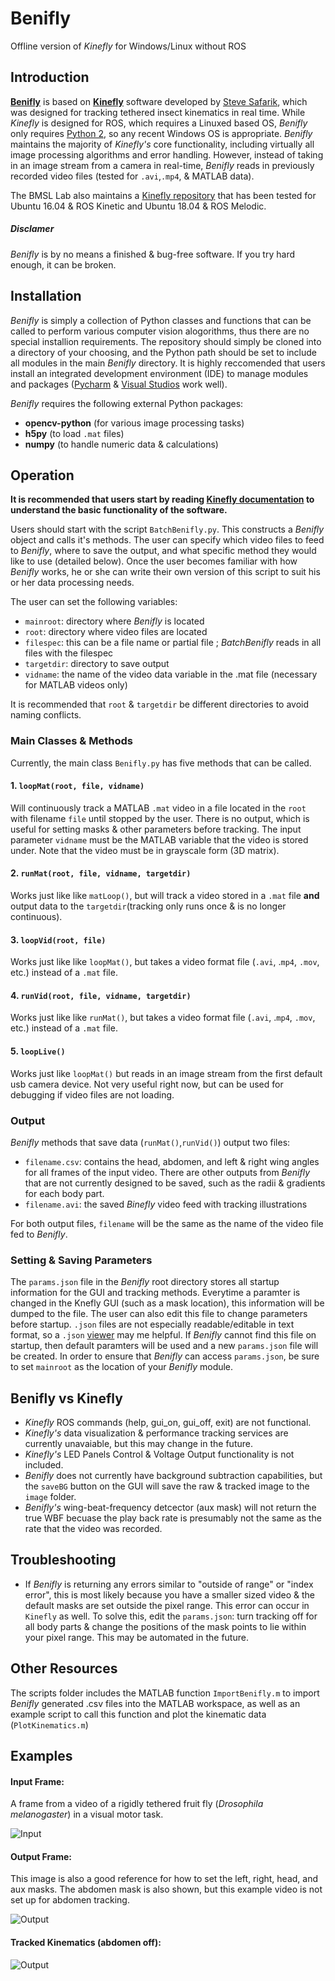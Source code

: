 # Benifly
Offline version of *Kinefly* for Windows/Linux without ROS

## Introduction
[**Benifly**](https://github.com/bmslpsu/Benifly) is based on [**Kinefly**](https://github.com/ssafarik/Kinefly) software developed by [Steve Safarik](https://github.com/ssafarik), which was designed for tracking tethered insect kinematics in real time. While *Kinefly* is designed for ROS, which requires a Linuxed based OS, *Benifly* only requires [Python 2](https://www.python.org/downloads/release/python-273/), so any recent Windows OS is appropriate. *Benifly* maintains the majority of *Kinefly's* core functionality, including virtually all image processing algorithms and error handling. However, instead of taking in an image stream from a camera in real-time, *Benifly* reads in previously recorded video files (tested for `.avi`,`.mp4`, & MATLAB data).

The BMSL Lab also maintains a [Kinefly repository](https://github.com/bmslpsu/Kinefly) that has been tested for Ubuntu 16.04 & ROS Kinetic and Ubuntu 18.04 & ROS Melodic.

##### Disclamer
*Benifly* is by no means a finished & bug-free software. If you try hard enough, it can be broken.

## Installation
*Benifly* is simply a collection of Python classes and functions that can be called to perform various computer vision alogorithms, thus there are no special installion requirements. The repository should simply be cloned into a directory of your choosing, and the Python path should be set to include all modules in the main *Benifly* directory. It is highly reccomended that users install an integrated development environment (IDE) to manage modules and packages ([Pycharm](https://www.jetbrains.com/pycharm/) & [Visual Studios](https://visualstudio.microsoft.com/) work well).

*Benifly* requires the following external Python packages:
* **opencv-python**   (for various image processing tasks)
* **h5py**      (to load `.mat` files)
* **numpy**     (to handle numeric data & calculations)

## Operation
**It is recommended that users start by reading [Kinefly documentation](https://github.com/ssafarik/Kinefly) to understand the basic functionality of the software.**

Users should start with the script `BatchBenifly.py`. This constructs a *Benifly* object and calls it's methods. The user can specify which video files to feed to *Benifly*, where to save the output, and what specific method they would like to use (detailed below). Once the user becomes familiar with how *Benifly* works, he or she can write their own version of this script to suit his or her data processing needs.

The user can set the following variables:
 * `mainroot`: directory where *Benifly* is located
 * `root`: directory where video files are located
 * `filespec`: this can be a file name or partial file ; *BatchBenifly* reads in all files with the filespec
 * `targetdir`: directory to save output
 * `vidname`: the name of the video data variable in the .mat file (necessary for MATLAB videos only)
 
 It is recommended that `root` & `targetdir` be different directories to avoid naming conflicts.
 
 ### Main Classes & Methods
 Currently, the main class `Benifly.py` has five methods that can be called.
 
 
 #### 1. `loopMat(root, file, vidname)` 
 Will continuously track a MATLAB  `.mat` video in a file located in the `root` with filename `file` until stopped by the user. There is no output, which is useful for setting masks & other parameters before tracking. The input parameter `vidname` must be the MATLAB variable that the video is stored under. Note that the video must be in grayscale form (3D matrix).
 
  #### 2. `runMat(root, file, vidname, targetdir)`
 Works just like like `matLoop()`, but will track a video stored in a `.mat` file **and** output data to the `targetdir`(tracking only runs once & is no longer continuous).
  
  #### 3. `loopVid(root, file)`
 Works just like like `loopMat()`, but takes a video format file (`.avi`, .`mp4`, `.mov`, etc.) instead of a `.mat` file.
 
  #### 4. `runVid(root, file, vidname, targetdir)`
 Works just like like `runMat()`, but takes a video format file (`.avi`, .`mp4`, `.mov`, etc.) instead of a `.mat` file.
 
  #### 5. `loopLive()`
 Works just like `loopMat()` but reads in an image stream from the first default usb camera device. Not very useful right now, but can be used for debugging if video files are not loading.
 
 ### Output
 *Benifly* methods that save data (`runMat()`,`runVid()`) output two files:
 * `filename.csv`: contains the head, abdomen, and left & right wing angles for all frames of the input video. There are other outputs from *Benifly* that are not currently designed to be saved, such as the radii & gradients for each body part.
 * `filename.avi`: the saved *Binefly* video feed with tracking illustrations
 
 For both output files, `filename`  will be the same as the name of the video file fed to *Benifly*.
 
 ### Setting & Saving Parameters
 The `params.json` file in the *Benifly* root directory stores all startup information for the GUI and tracking methods. Everytime a paramter is changed in the Knefly GUI (such as a mask location), this information will be dumped to the file. The user can also edit this file to change parameters before startup. `.json` files are not especially readable/editable in text format, so  a `.json` [viewer](http://jsonviewer.stack.hu/) may me helpful. If *Benifly* cannot find this file on startup, then default paramters will be used and a new `params.json` file will be created. In order to ensure that *Benifly* can access `params.json`, be sure to set `mainroot` as the location of your *Benifly* module.
 
 ## Benifly vs Kinefly
  * *Kinefly* ROS commands (help, gui_on, gui_off, exit) are not functional.
  * *Kinefly's* data visualization & performance tracking services are currently unavaiable, but this may change in the future.
  * *Kinefly's* LED Panels Control & Voltage Output functionality is not included.
  * *Benifly* does not currently have background subtraction capabilities, but the `saveBG` button on the GUI will save the raw & tracked image to the `image` folder.
  * *Benifly's* wing-beat-frequency detcector (aux mask) will not return the true WBF becuase the play back rate is presumably not the same as the rate that the video was recorded.

## Troubleshooting
* If *Benifly* is returning any errors  similar to  "outside of range" or "index error", this is most likely because you have a smaller sized video & the default masks are set outside the pixel range. This error can occur in `Kinefly` as well. To solve this, edit the `params.json`: turn tracking off for all body parts & change the positions of the mask points to lie within your pixel range. This may be automated in the future.

 ## Other Resources
 The scripts folder includes the MATLAB function `ImportBenifly.m` to import *Benifly* generated .csv files into the MATLAB workspace, as well as an example script to call this function and plot the kinematic data (`PlotKinematics.m`)
  
 ## Examples
 #### Input Frame:
 A frame from a video of a rigidly tethered fruit fly (*Drosophila melanogaster*) in a visual motor task.
 
 ![Input](image/Benifly.png)
 
 #### Output Frame:
 This image is also a good reference for how to set the left, right, head, and aux masks. The abdomen mask is also shown, but this example video is not set up for abdomen tracking.
 
 ![Output](image/BeniflyTracked.png)
 
 #### Tracked Kinematics (abdomen off):
 
 ![Output](image/Kinematics.png)
